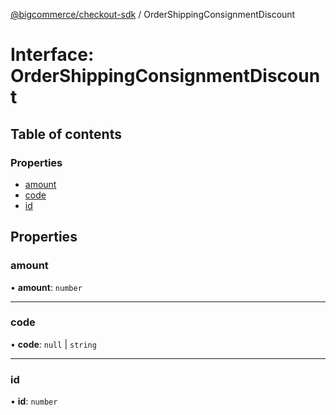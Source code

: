 [@bigcommerce/checkout-sdk](../README.md) / OrderShippingConsignmentDiscount

# Interface: OrderShippingConsignmentDiscount

## Table of contents

### Properties

- [amount](OrderShippingConsignmentDiscount.md#amount)
- [code](OrderShippingConsignmentDiscount.md#code)
- [id](OrderShippingConsignmentDiscount.md#id)

## Properties

### amount

• **amount**: `number`

___

### code

• **code**: ``null`` \| `string`

___

### id

• **id**: `number`
